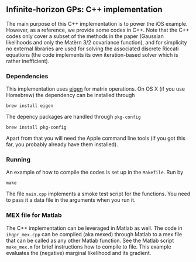 ## Infinite-horizon GPs: C++ implementation

The main purpose of this C++ implementation is to power the iOS example. However, as a reference, we provide some codes in C++. Note that the C++ codes only cover a subset of the methods in the paper (Gaussian likelihoods and only the Matèrn 3/2 covariance function), and for simplicity no external libraries are used for solving the associated discrete Riccati equations (the code implements its own iteration-based solver which is rather inefficient).

### Dependencies

This implementation uses [eigen](http://eigen.tuxfamily.org) for matrix operations. On OS X (if you use Homebrew) the dependency can be installed through

```brew install eigen```

The depency packages are handled through `pkg-config`

```brew install pkg-config```

Apart from that you will need the Apple command line tools (if you got this far, you probably already have them installed).

### Running

An example of how to compile the codes is set up in the `Makefile`. Run by

```make```

The file `main.cpp` implements a smoke test script for the functions. You need to pass it a data file in the arguments when you run it.

### MEX file for Matlab

The C++ implementation can be leveraged in Matlab as well. The code in `ihgpr_mex.cpp` can be compiled (aka mexed) through Matlab to a mex file that can be called as any other Matlab function. See the Matlab script `make_mex.m` for brief instructions how to compile to file. This example evaluates the (negative) marginal likelihood and its gradient.


